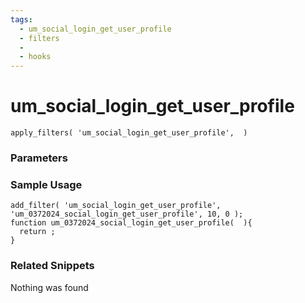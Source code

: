 ```yaml
---
tags: 
  - um_social_login_get_user_profile
  - filters
  - 
  - hooks
---
```

# um\_social\_login\_get\_user\_profile

``` php:no-line-numbers
apply_filters( 'um_social_login_get_user_profile',  )
```
<div class='hook-sep'></div>

### Parameters

<div class='hook-sep'></div>



### Sample Usage

``` php:no-line-numbers
add_filter( 'um_social_login_get_user_profile', 'um_0372024_social_login_get_user_profile', 10, 0 );
function um_0372024_social_login_get_user_profile(  ){
  return ;
}
```
<div class='hook-sep'></div>



### Related Snippets

Nothing was found

